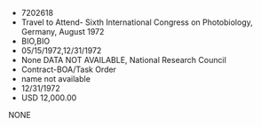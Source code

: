 * 7202618
* Travel to Attend- Sixth International Congress on           Photobiology, Germany, August 1972
* BIO,BIO
* 05/15/1972,12/31/1972
* None   DATA NOT AVAILABLE, National Research Council
* Contract-BOA/Task Order
*   name not available
* 12/31/1972
* USD 12,000.00

NONE